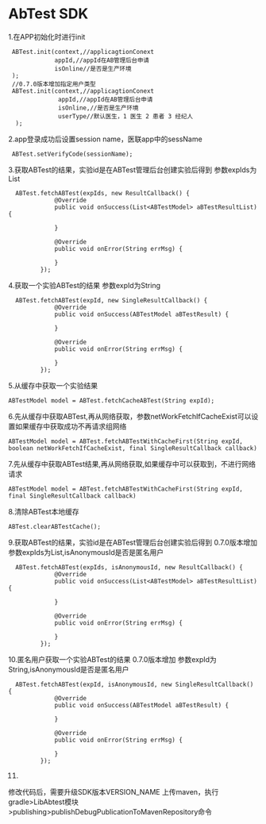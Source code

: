 # AbTest SDK
1.在APP初始化时进行init

```
 ABTest.init(context,//applicagtionConext
             appId,//appId在AB管理后台申请
             isOnline//是否是生产环境
 );
 //0.7.0版本增加指定用户类型
 ABTest.init(context,//applicagtionConext
              appId,//appId在AB管理后台申请
              isOnline,//是否是生产环境
              userType//默认医生，1 医生 2 患者 3 经纪人
  );
```
2.app登录成功后设置session name，医联app中的sessName
```
 ABTest.setVerifyCode(sessionName);
```
3.获取ABTest的结果，实验id是在ABTest管理后台创建实验后得到
参数expIds为List<String>
```
  ABTest.fetchABTest(expIds, new ResultCallback() {
             @Override
             public void onSuccess(List<ABTestModel> aBTestResultList) {

             }

             @Override
             public void onError(String errMsg) {

             }
         });
```
4.获取一个实验ABTest的结果
参数expId为String
```
  ABTest.fetchABTest(expId, new SingleResultCallback() {
             @Override
             public void onSuccess(ABTestModel aBTestResult) {

             }

             @Override
             public void onError(String errMsg) {

             }
         });
```
5.从缓存中获取一个实验结果
```
ABTestModel model = ABTest.fetchCacheABTest(String expId);
```
6.先从缓存中获取ABTest,再从网络获取，参数netWorkFetchIfCacheExist可以设置如果缓存中获取成功不再请求组网络
```
ABTestModel model = ABTest.fetchABTestWithCacheFirst(String expId, boolean netWorkFetchIfCacheExist, final SingleResultCallback callback)
```
7.先从缓存中获取ABTest结果,再从网络获取,如果缓存中可以获取到，不进行网络请求
```
ABTestModel model = ABTest.fetchABTestWithCacheFirst(String expId, final SingleResultCallback callback)
```
8.清除ABTest本地缓存
```
ABTest.clearABTestCache();
```
9.获取ABTest的结果，实验id是在ABTest管理后台创建实验后得到
0.7.0版本增加
参数expIds为List<String>,isAnonymousId是否是匿名用户
```
  ABTest.fetchABTest(expIds, isAnonymousId, new ResultCallback() {
             @Override
             public void onSuccess(List<ABTestModel> aBTestResultList) {

             }

             @Override
             public void onError(String errMsg) {

             }
         });
```
10.匿名用户获取一个实验ABTest的结果
0.7.0版本增加
参数expId为String,isAnonymousId是否是匿名用户
```
  ABTest.fetchABTest(expId, isAnonymousId, new SingleResultCallback() {
             @Override
             public void onSuccess(ABTestModel aBTestResult) {

             }

             @Override
             public void onError(String errMsg) {

             }
         });
```
11.
修改代码后，需要升级SDK版本VERSION_NAME
上传maven，执行gradle>LibAbtest模块>publishing>publishDebugPublicationToMavenRepository命令

